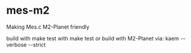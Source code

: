 # mes-m2
Making Mes.c M2-Planet friendly

build with make
test with make test
or build with M2-Planet via: kaem --verbose --strict
